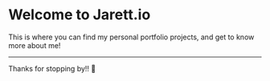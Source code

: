 # Welcome to Jarett.io

This is where you can find my personal portfolio projects, and get to know more about me!

---

Thanks for stopping by!! 🚀
